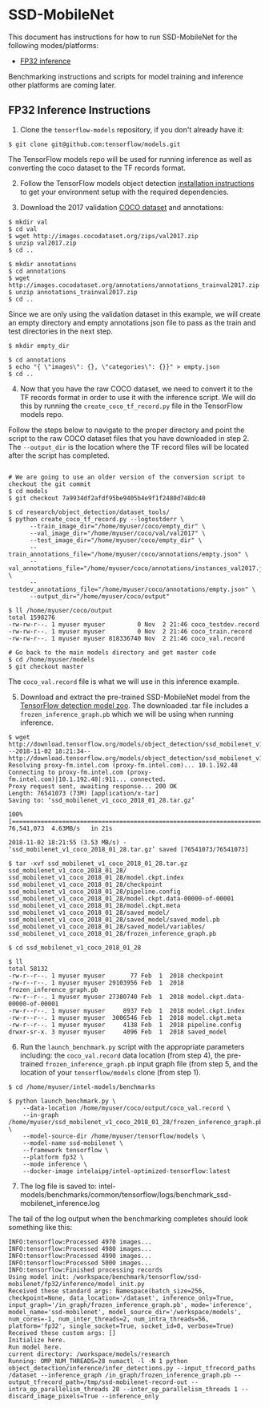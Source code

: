 # SSD-MobileNet

This document has instructions for how to run SSD-MobileNet for the
following modes/platforms:
* [FP32 inference](#fp32-inference-instructions)

Benchmarking instructions and scripts for model training and inference
other platforms are coming later.

## FP32 Inference Instructions

1. Clone the `tensorflow-models` repository, if you don't already have
it:

```
$ git clone git@github.com:tensorflow/models.git
```

The TensorFlow models repo will be used for running inference as well as
converting the coco dataset to the TF records format.

2. Follow the TensorFlow models object detection
[installation instructions](https://github.com/tensorflow/models/blob/master/research/object_detection/g3doc/installation.md#installation)
to get your environment setup with the required dependencies.

3.  Download the 2017 validation
[COCO dataset](http://cocodataset.org/#home) and annotations:

```
$ mkdir val
$ cd val
$ wget http://images.cocodataset.org/zips/val2017.zip
$ unzip val2017.zip
$ cd ..

$ mkdir annotations
$ cd annotations
$ wget http://images.cocodataset.org/annotations/annotations_trainval2017.zip
$ unzip annotations_trainval2017.zip
$ cd ..
```

Since we are only using the validation dataset in this example, we will
create an empty directory and empty annotations json file to pass as the
train and test directories in the next step.

```
$ mkdir empty_dir

$ cd annotations
$ echo "{ \"images\": {}, \"categories\": {}}" > empty.json
$ cd ..
```

4. Now that you have the raw COCO dataset, we need to convert it to the
TF records format in order to use it with the inference script.  We will
do this by running the `create_coco_tf_record.py` file in the TensorFlow
models repo.

Follow the steps below to navigate to the proper directory and point the
script to the raw COCO dataset files that you have downloaded in step 2.
The `--output_dir` is the location where the TF record files will be
located after the script has completed.

```

# We are going to use an older version of the conversion script to checkout the git commit
$ cd models
$ git checkout 7a9934df2afdf95be9405b4e9f1f2480d748dc40

$ cd research/object_detection/dataset_tools/
$ python create_coco_tf_record.py --logtostderr \
      --train_image_dir="/home/myuser/coco/empty_dir" \
      --val_image_dir="/home/myuser/coco/val/val2017" \
      --test_image_dir="/home/myuser/coco/empty_dir" \
      --train_annotations_file="/home/myuser/coco/annotations/empty.json" \
      --val_annotations_file="/home/myuser/coco/annotations/instances_val2017.json" \
      --testdev_annotations_file="/home/myuser/coco/annotations/empty.json" \
      --output_dir="/home/myuser/coco/output"

$ ll /home/myuser/coco/output
total 1598276
-rw-rw-r--. 1 myuser myuser         0 Nov  2 21:46 coco_testdev.record
-rw-rw-r--. 1 myuser myuser         0 Nov  2 21:46 coco_train.record
-rw-rw-r--. 1 myuser myuser 818336740 Nov  2 21:46 coco_val.record

# Go back to the main models directory and get master code
$ cd /home/myuser/models
$ git checkout master
```

The `coco_val.record` file is what we will use in this inference example.

5. Download and extract the pre-trained SSD-MobileNet model from the
[TensorFlow detection model zoo](https://github.com/tensorflow/models/blob/master/research/object_detection/g3doc/detection_model_zoo.md#coco-trained-models).
The downloaded .tar file includes a `frozen_inference_graph.pb` which we
will be using when running inference.

```
$ wget http://download.tensorflow.org/models/object_detection/ssd_mobilenet_v1_coco_2018_01_28.tar.gz
--2018-11-02 18:21:34--  http://download.tensorflow.org/models/object_detection/ssd_mobilenet_v1_coco_2018_01_28.tar.gz
Resolving proxy-fm.intel.com (proxy-fm.intel.com)... 10.1.192.48
Connecting to proxy-fm.intel.com (proxy-fm.intel.com)|10.1.192.48|:911... connected.
Proxy request sent, awaiting response... 200 OK
Length: 76541073 (73M) [application/x-tar]
Saving to: ‘ssd_mobilenet_v1_coco_2018_01_28.tar.gz’

100%[==================================================================================================================================================>] 76,541,073  4.63MB/s   in 21s

2018-11-02 18:21:55 (3.53 MB/s) - ‘ssd_mobilenet_v1_coco_2018_01_28.tar.gz’ saved [76541073/76541073]

$ tar -xvf ssd_mobilenet_v1_coco_2018_01_28.tar.gz
ssd_mobilenet_v1_coco_2018_01_28/
ssd_mobilenet_v1_coco_2018_01_28/model.ckpt.index
ssd_mobilenet_v1_coco_2018_01_28/checkpoint
ssd_mobilenet_v1_coco_2018_01_28/pipeline.config
ssd_mobilenet_v1_coco_2018_01_28/model.ckpt.data-00000-of-00001
ssd_mobilenet_v1_coco_2018_01_28/model.ckpt.meta
ssd_mobilenet_v1_coco_2018_01_28/saved_model/
ssd_mobilenet_v1_coco_2018_01_28/saved_model/saved_model.pb
ssd_mobilenet_v1_coco_2018_01_28/saved_model/variables/
ssd_mobilenet_v1_coco_2018_01_28/frozen_inference_graph.pb

$ cd ssd_mobilenet_v1_coco_2018_01_28

$ ll
total 58132
-rw-r--r--. 1 myuser myuser       77 Feb  1  2018 checkpoint
-rw-r--r--. 1 myuser myuser 29103956 Feb  1  2018 frozen_inference_graph.pb
-rw-r--r--. 1 myuser myuser 27380740 Feb  1  2018 model.ckpt.data-00000-of-00001
-rw-r--r--. 1 myuser myuser     8937 Feb  1  2018 model.ckpt.index
-rw-r--r--. 1 myuser myuser  3006546 Feb  1  2018 model.ckpt.meta
-rw-r--r--. 1 myuser myuser     4138 Feb  1  2018 pipeline.config
drwxr-sr-x. 3 myuser myuser     4096 Feb  1  2018 saved_model
```

6. Run the `launch_benchmark.py` script with the appropriate parameters
including: the `coco_val.record` data location (from step 4),
the pre-trained `frozen_inference_graph.pb` input graph file (from step
5, and the location of your `tensorflow/models` clone (from step 1).

```
$ cd /home/myuser/intel-models/benchmarks

$ python launch_benchmark.py \
    --data-location /home/myuser/coco/output/coco_val.record \
    --in-graph /home/myuser/ssd_mobilenet_v1_coco_2018_01_28/frozen_inference_graph.pb \
    --model-source-dir /home/myuser/tensorflow/models \
    --model-name ssd-mobilenet \
    --framework tensorflow \
    --platform fp32 \
    --mode inference \
    --docker-image intelaipg/intel-optimized-tensorflow:latest
```

7. The log file is saved to:
intel-models/benchmarks/common/tensorflow/logs/benchmark_ssd-mobilenet_inference.log

The tail of the log output when the benchmarking completes should look
something like this:

```
INFO:tensorflow:Processed 4970 images...
INFO:tensorflow:Processed 4980 images...
INFO:tensorflow:Processed 4990 images...
INFO:tensorflow:Processed 5000 images...
INFO:tensorflow:Finished processing records
Using model init: /workspace/benchmark/tensorflow/ssd-mobilenet/fp32/inference/model_init.py
Received these standard args: Namespace(batch_size=256, checkpoint=None, data_location='/dataset', inference_only=True, input_graph='/in_graph/frozen_inference_graph.pb', mode='inference', model_name='ssd-mobilenet', model_source_dir='/workspace/models', num_cores=-1, num_inter_threads=2, num_intra_threads=56, platform='fp32', single_socket=True, socket_id=0, verbose=True)
Received these custom args: []
Initialize here.
Run model here.
current directory: /workspace/models/research
Running: OMP_NUM_THREADS=28 numactl -l -N 1 python object_detection/inference/infer_detections.py --input_tfrecord_paths /dataset --inference_graph /in_graph/frozen_inference_graph.pb --output_tfrecord_path=/tmp/ssd-mobilenet-record-out --intra_op_parallelism_threads 28 --inter_op_parallelism_threads 1 --discard_image_pixels=True --inference_only
```
